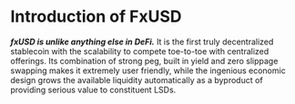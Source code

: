 # Introduction of FxUSD

_**fxUSD is unlike anything else in DeFi.**_ It is the first truly decentralized stablecoin with the scalability to compete toe-to-toe with centralized offerings. Its combination of strong peg, built in yield and zero slippage swapping makes it extremely user friendly, while the ingenious economic design grows the available liquidity automatically as a byproduct of providing serious value to constituent LSDs.
